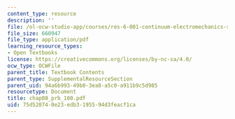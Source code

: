 ```yaml
---
content_type: resource
description: ''
file: /ol-ocw-studio-app/courses/res-6-001-continuum-electromechanics-spring-2009/75d520740e23edb3195594d3feacf1ca_chap08_prb_100.pdf
file_size: 660947
file_type: application/pdf
learning_resource_types:
- Open Textbooks
license: https://creativecommons.org/licenses/by-nc-sa/4.0/
ocw_type: OCWFile
parent_title: Textbook Contents
parent_type: SupplementalResourceSection
parent_uid: 94a6b993-49b0-3ea8-a5c0-a911b9c5d985
resourcetype: Document
title: chap08_prb_100.pdf
uid: 75d52074-0e23-edb3-1955-94d3feacf1ca
---
```

